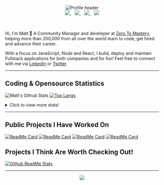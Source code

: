 <div align="center">
    <img src="https://github.com/MattCSmith/MattCSmith/raw/master/assets/githubImage.png" alt="Profile header" />
    <div>
        <a href="https://www.linkedin.com/in/matt-c-smith/">
            <img src="https://img.shields.io/badge/linkedin-connect-%230077B5.svg?&style=for-the-badge&logo=linkedin" />
        </a>&nbsp;&nbsp;
        <a href="https://dev.to/mattcsmith">
            <img src="https://img.shields.io/badge/dev.to-follow-%230A0A0A.svg?&style=for-the-badge&logo=dev.to" />
        </a>&nbsp;&nbsp;
        <a href="https://twitter/MattCSmith_">
            <img src="https://img.shields.io/badge/twitter-follow-%231DA1F2.svg?&style=for-the-badge&logo=twitter" />
        </a>&nbsp;&nbsp;
        <a href="https://www.youtube.com/channel/UCQnCh_U9PeXh_7FaxUB7Lsg">
            <img src="https://img.shields.io/badge/youtube-subscribe-%23FF0000.svg?&style=for-the-badge&logo=youtube" />
        </a>
    </div>
</div>
<br/><br/>

Hi, I'm Matt 👋
A Community Manager and developer at [Zero To Mastery](https://zerotomastery.io/?utm_source=mcs_gh), helping more than 200,000 from all over the world learn to code, get hired and advance their career.

With a focus on JavaScript, Node and React, I build, deploy and maintain Fullstack applications for both companies and for fun!
Feel free to connect with me via [Linkedin](https://www.linkedin.com/in/matt-c-smith/) or [Twitter](https://twitter/MattCSmith_)

---
## Coding & Opensource Statistics
![Matt's Github Stats](https://github-readme-stats.vercel.app/api?username=mattcsmith&count_private=true&show_icons=true)
[![Top Langs](https://github-readme-stats.vercel.app/api/top-langs/?username=mattcsmith)](https://github.com/mattcsmith)

<details>
  <summary>Click to view more stats!</summary>
    <!--START_SECTION:waka-->
![Profile Views](http://img.shields.io/badge/Profile%20Views-10-blue)

![Lines of code](https://img.shields.io/badge/From%20Hello%20World%20I%27ve%20Written-2.0%20million%20lines%20of%20code-blue)

**🐱 My Github Data** 

> 🏆 135 Contributions in the Year 2021
 > 
> 📦 0 Bytes Used in Github's Storage 
 > 
> 🚫 Not Opted to Hire
 > 
> 📜 18 Public Repositories 
 > 
> 🔑 0 Private Repositories  
 > 
**I'm a Night 🦉** 

```text
🌞 Morning    164 commits    ██░░░░░░░░░░░░░░░░░░░░░░░   8.83% 
🌆 Daytime    512 commits    ███████░░░░░░░░░░░░░░░░░░   27.57% 
🌃 Evening    680 commits    █████████░░░░░░░░░░░░░░░░   36.62% 
🌙 Night      501 commits    ██████░░░░░░░░░░░░░░░░░░░   26.98%

```
📅 **I'm Most Productive on Wednesday** 

```text
Monday       160 commits    ██░░░░░░░░░░░░░░░░░░░░░░░   8.62% 
Tuesday      200 commits    ██░░░░░░░░░░░░░░░░░░░░░░░   10.77% 
Wednesday    401 commits    █████░░░░░░░░░░░░░░░░░░░░   21.59% 
Thursday     380 commits    █████░░░░░░░░░░░░░░░░░░░░   20.46% 
Friday       334 commits    ████░░░░░░░░░░░░░░░░░░░░░   17.99% 
Saturday     191 commits    ██░░░░░░░░░░░░░░░░░░░░░░░   10.29% 
Sunday       191 commits    ██░░░░░░░░░░░░░░░░░░░░░░░   10.29%

```


📊 **This Week I Spent My Time On** 

```text
⌚︎ Time Zone: Europe/London

💬 Programming Languages: 
JavaScript               42 hrs 35 mins      █████████████████████░░░░   85.05% 
JSON                     2 hrs 23 mins       █░░░░░░░░░░░░░░░░░░░░░░░░   4.76% 
JSX                      2 hrs 21 mins       █░░░░░░░░░░░░░░░░░░░░░░░░   4.72% 
HTML                     2 hrs 4 mins        █░░░░░░░░░░░░░░░░░░░░░░░░   4.15% 
CSS                      29 mins             ░░░░░░░░░░░░░░░░░░░░░░░░░   0.98%

🔥 Editors: 
VS Code                  50 hrs 4 mins       █████████████████████████   100.0%

💻 Operating System: 
Windows                  50 hrs 4 mins       █████████████████████████   100.0%

```

**I Mostly Code in JavaScript** 

```text
JavaScript               39 repos            ███████████████████░░░░░░   76.47% 
HTML                     7 repos             ███░░░░░░░░░░░░░░░░░░░░░░   13.73% 
CSS                      4 repos             ██░░░░░░░░░░░░░░░░░░░░░░░   7.84% 
Python                   1 repo              ░░░░░░░░░░░░░░░░░░░░░░░░░   1.96%

```



<!--END_SECTION:waka-->
</details>

---

## Public Projects I Have Worked On

[![ReadMe Card](https://github-readme-stats.vercel.app/api/pin/?username=zerodevs&repo=FullstackTrends_Challenge-13)](https://www.fullstacktrends.com/)
[![ReadMe Card](https://github-readme-stats.vercel.app/api/pin/?username=mattcsmith&repo=zeroBot-legacy)](https://github.com/MattCSmith/zeroBot-Legacy)
[![ReadMe Card](https://github-readme-stats.vercel.app/api/pin/?username=zerodevs&repo=resource-hub-frontend)](https://github.com/zeroDevs/resource-hub-frontend)
[![ReadMe Card](https://github-readme-stats.vercel.app/api/pin/?username=zerodevs&repo=advent-website)](https://aoc.zerotomastery.io)

## Projects I Think Are Worth Checking Out!
[![Github ReadMe Stats](https://github-readme-stats.vercel.app/api/pin/?username=anuraghazra&repo=github-readme-stats)](https://github.com/anuraghazra/github-readme-stats)

---
<p align='center'>
    <img src="https://visitor-badge.glitch.me/badge?page_id=mattcsmith.github-readme0123" />
</p>

